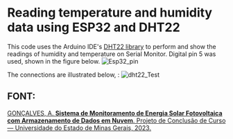 # Reading temperature and humidity data using ESP32 and DHT22
This code uses the Arduino IDE's [DHT22 library](https://github.com/adafruit/DHT-sensor-library) to perform and show the readings of humidity and temperature on Serial Monitor. Digital pin 5 was used, shown in the figure below.
![Esp32_pin](https://github.com/aricoelhog/ESP32_Arduino_IDE/assets/139346671/05884b1e-96b6-4829-9923-4148bef1abdf)

The connections are illustrated below, :
![dht22_Test](https://github.com/aricoelhog/ESP32_Arduino_IDE/assets/139346671/c07d6139-1b2e-4765-b6c6-c4e91e1591cc)

## FONT: 
[GONÇALVES, A. **Sistema de Monitoramento de Energia Solar Fotovoltaica com Armazenamento de Dados em Nuvem**. Projeto de Conclusão de Curso — Universidade do Estado de Minas Gerais, 2023.](https://drive.google.com/file/d/1ge0Wb9ZYfXhWafDIYcRNHqw6Q1MuCGXX/view)

